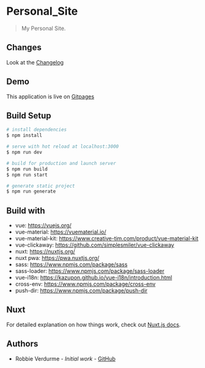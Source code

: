 # Personal_Site

> My Personal Site.

## Changes
Look at the [Changelog](https://github.com/RobbieVerdurme/Personal_Site/blob/develop/Changelog.md)

## Demo
This application is live on [Gitpages](https://robbieverdurme.github.io/Personal_Site/)

## Build Setup

```bash
# install dependencies
$ npm install

# serve with hot reload at localhost:3000
$ npm run dev

# build for production and launch server
$ npm run build
$ npm run start

# generate static project
$ npm run generate
```

## Build with
- vue: https://vuejs.org/
- vue-material: https://vuematerial.io/
- vue-material-kit: https://www.creative-tim.com/product/vue-material-kit
- vue-clickaway: https://github.com/simplesmiler/vue-clickaway
- nuxt: https://nuxtjs.org/
- nuxt pwa: https://pwa.nuxtjs.org/
- sass: https://www.npmjs.com/package/sass
- sass-loader: https://www.npmjs.com/package/sass-loader
- vue-i18n: https://kazupon.github.io/vue-i18n/introduction.html
- cross-env: https://www.npmjs.com/package/cross-env
- push-dir: https://www.npmjs.com/package/push-dir


## Nuxt
For detailed explanation on how things work, check out [Nuxt.js docs](https://nuxtjs.org).

## Authors
- Robbie Verdurme - *Initial work* - [GitHub](https://github.com/RobbieVerdurme)
